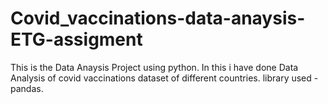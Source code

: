 # Covid_vaccinations-data-anaysis-ETG-assigment
This is the Data Anaysis Project using python.
In this i have done Data Analysis of covid vaccinations dataset of different countries.
library used - pandas.
